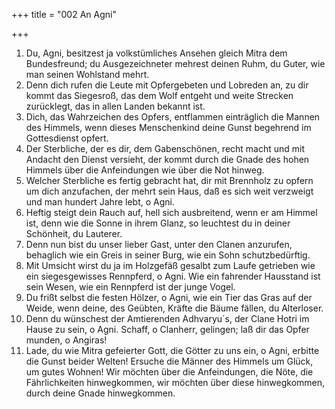 +++
title = "002 An Agni"

+++


1.	Du, Agni, besitzest ja volkstümliches Ansehen gleich Mitra dem Bundesfreund; du Ausgezeichneter mehrest deinen Ruhm, du Guter, wie man seinen Wohlstand mehrt.
2.	Denn dich rufen die Leute mit Opfergebeten und Lobreden an, zu dir kommt das Siegesroß, das dem Wolf entgeht und weite Strecken zurücklegt, das in allen Landen bekannt ist.
3.	Dich, das Wahrzeichen des Opfers, entflammen einträglich die Mannen des Himmels, wenn dieses Menschenkind deine Gunst begehrend im Gottesdienst opfert.
4.	Der Sterbliche, der es dir, dem Gabenschönen, recht macht und mit Andacht den Dienst versieht, der kommt durch die Gnade des hohen Himmels über die Anfeindungen wie über die Not hinweg.
5.	Welcher Sterbliche es fertig gebracht hat, dir mit Brennholz zu opfern um dich anzufachen, der mehrt sein Haus, daß es sich weit verzweigt und man hundert Jahre lebt, o Agni.
6.	Heftig steigt dein Rauch auf, hell sich ausbreitend, wenn er am Himmel ist, denn wie die Sonne in ihrem Glanz, so leuchtest du in deiner Schönheit, du Lauterer.
7.	Denn nun bist du unser lieber Gast, unter den Clanen anzurufen, behaglich wie ein Greis in seiner Burg, wie ein Sohn schutzbedürftig.
8.	Mit Umsicht wirst du ja im Holzgefäß gesalbt zum Laufe getrieben wie ein siegesgewisses Rennpferd, o Agni. Wie ein fahrender Hausstand ist sein Wesen, wie ein Rennpferd ist der junge Vogel.
9.	Du frißt selbst die festen Hölzer, o Agni, wie ein Tier das Gras auf der Weide, wenn deine, des Geübten, Kräfte die Bäume fällen, du Alterloser.
10.	Denn du wünschest der Amtierenden Adhvaryu´s, der Clane Hotri im Hause zu sein, o Agni. Schaff, o Clanherr, gelingen; laß dir das Opfer munden, o Angiras!
11.	Lade, du wie Mitra gefeierter Gott, die Götter zu uns ein, o Agni, erbitte die Gunst beider Welten! Ersuche die Männer des Himmels um Glück, um gutes Wohnen! Wir möchten über die Anfeindungen, die Nöte, die Fährlichkeiten hinwegkommen, wir möchten über diese hinwegkommen, durch deine Gnade hinwegkommen.

